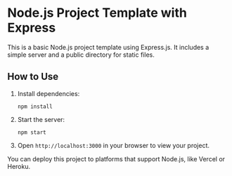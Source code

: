 # Node.js Project Template with Express
This is a basic Node.js project template using Express.js. It includes a simple server and a public directory for static files.

## How to Use
1. Install dependencies:
   ```
   npm install
   ```
2. Start the server:
   ```
   npm start
   ```
3. Open `http://localhost:3000` in your browser to view your project.

You can deploy this project to platforms that support Node.js, like Vercel or Heroku.
